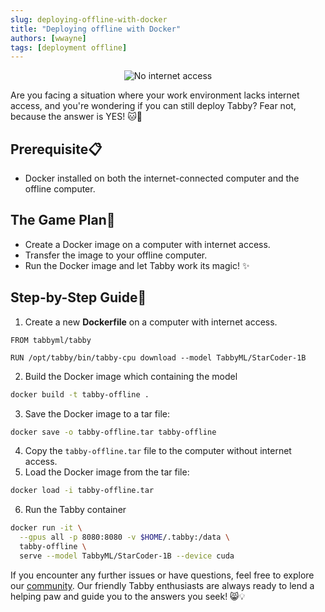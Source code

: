 ```yaml
---
slug: deploying-offline-with-docker
title: "Deploying offline with Docker"
authors: [wwayne]
tags: [deployment offline]
---
```


<div align="center">

![No internet access](./no-internet.png)

</div>

Are you facing a situation where your work environment lacks internet access, and you're wondering if you can still deploy Tabby? Fear not, because the answer is YES! 🐱📣

## Prerequisite📋
* Docker installed on both the internet-connected computer and the offline computer.

## The Game Plan🚀
* Create a Docker image on a computer with internet access. 
* Transfer the image to your offline computer.
* Run the Docker image and let Tabby work its magic! ✨

## Step-by-Step Guide🐾
1. Create a new **Dockerfile** on a computer with internet access.
```docker
FROM tabbyml/tabby

RUN /opt/tabby/bin/tabby-cpu download --model TabbyML/StarCoder-1B
```
2. Build the Docker image which containing the model
```bash
docker build -t tabby-offline .
```
3. Save the Docker image to a tar file:
```bash
docker save -o tabby-offline.tar tabby-offline
```
4. Copy the `tabby-offline.tar` file to the computer without internet access.
5. Load the Docker image from the tar file:
```bash
docker load -i tabby-offline.tar
```
6. Run the Tabby container
```bash
docker run -it \
  --gpus all -p 8080:8080 -v $HOME/.tabby:/data \
  tabby-offline \
  serve --model TabbyML/StarCoder-1B --device cuda
```

If you encounter any further issues or have questions, feel free to explore our [community](https://slack.tabbyml.com/). Our friendly Tabby enthusiasts are always ready to lend a helping paw and guide you to the answers you seek! 😸💡
